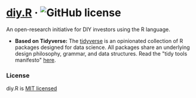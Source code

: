 # [diy.R](https://github.com/uptickr/diy.R) &middot; ![GitHub license](https://img.shields.io/badge/license-MIT-blue.svg)

An open-research initiative for DIY investors using the R language.

* **Based on Tidyverse:** The [tidyverse](https://www.tidyverse.org/) is an opinionated collection of R packages designed for data science. All packages share an underlying design philosophy, grammar, and data structures. Read the "tidy tools manifesto" [here](https://cran.r-project.org/web/packages/tidyverse/vignettes/manifesto.html).

### License

diy.R is [MIT licensed](./LICENSE)
